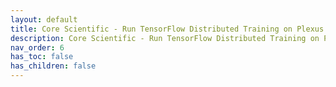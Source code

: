 ```yaml
---
layout: default
title: Core Scientific - Run TensorFlow Distributed Training on Plexus 
description: Core Scientific - Run TensorFlow Distributed Training on Plexus 
nav_order: 6
has_toc: false
has_children: false
---
```

<object data="../assets/pdf/4-1-phc-run-tensorflow.pdf" width="1000" height="1000" type='application/pdf'></object>

